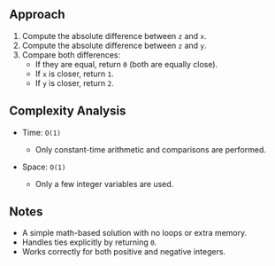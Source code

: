 ## Approach

1. Compute the absolute difference between `z` and `x`.
2. Compute the absolute difference between `z` and `y`.
3. Compare both differences:
    - If they are equal, return `0` (both are equally close).
    - If `x` is closer, return `1`.
    - If `y` is closer, return `2`.

## Complexity Analysis

- Time: `O(1)`
    - Only constant-time arithmetic and comparisons are performed.

- Space: `O(1)`
    - Only a few integer variables are used.

## Notes

- A simple math-based solution with no loops or extra memory.
- Handles ties explicitly by returning `0`.
- Works correctly for both positive and negative integers.